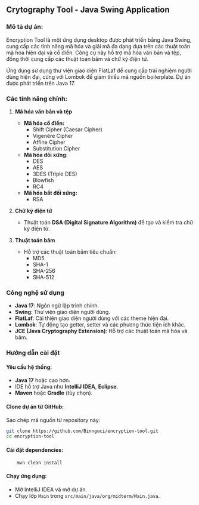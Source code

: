 ## Crytography Tool - Java Swing Application
### Mô tả dự án:
Encryption Tool là một ứng dụng desktop được phát triển bằng Java Swing, cung cấp các tính năng mã hóa và giải mã đa dạng dựa trên các thuật toán mã hóa hiện đại và cổ điển. Công cụ này hỗ trợ mã hóa văn bản và tệp, đồng thời cung cấp các thuật toán băm và chữ ký điện tử.

Ứng dụng sử dụng thư viện giao diện FlatLaf để cung cấp trải nghiệm người dùng hiện đại, cùng với Lombok để giảm thiểu mã nguồn boilerplate. Dự án được phát triển trên Java 17.
### Các tính năng chính:
1. **Mã hóa văn bản và tệp**
    - **Mã hóa cổ điển:**
        - Shift Cipher (Caesar Cipher)
        - Vigenère Cipher
        - Affine Cipher
        - Substitution Cipher
    - **Mã hóa đối xứng:**
        - DES
        - AES
        - 3DES (Triple DES)
        - Blowfish
        - RC4
    - **Mã hóa bất đối xứng:**
        - RSA

2. **Chữ ký điện tử**
    - Thuật toán **DSA (Digital Signature Algorithm)** để tạo và kiểm tra chữ ký điện tử.

3. **Thuật toán băm**
    - Hỗ trợ các thuật toán băm tiêu chuẩn:
        - MD5
        - SHA-1
        - SHA-256
        - SHA-512
### Công nghệ sử dụng

- **Java 17**: Ngôn ngữ lập trình chính.
- **Swing**: Thư viện giao diện người dùng.
- **FlatLaf**: Cải thiện giao diện người dùng với các theme hiện đại.
- **Lombok**: Tự động tạo getter, setter và các phương thức tiện ích khác.
- **JCE (Java Cryptography Extension)**: Hỗ trợ các thuật toán mã hóa và băm.

### Hướng dẫn cài đặt

#### Yêu cầu hệ thống:
- **Java 17** hoặc cao hơn.
- IDE hỗ trợ Java như **IntelliJ IDEA**, **Eclipse**.
- **Maven** hoặc **Gradle** (tùy chọn).

#### Clone dự án từ GitHub:
Sao chép mã nguồn từ repository này:

```bash
git clone https://github.com/Binnguci/encryption-tool.git
cd encryption-tool
```
#### Cài đặt dependencies:
```bash
    mvn clean install
```
#### Chạy ứng dụng:
- Mở IntelliJ IDEA và mở dự án.
- Chạy lớp `Main` trong `src/main/java/org/midterm/Main.java`.


